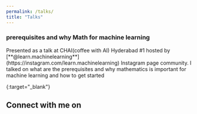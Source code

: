 ```yaml
---
permalink: /talks/
title: "Talks"
---
```


### prerequisites and why Math for machine learning
<p>Presented as a talk at CHAI(coffee with AI) Hyderabad #1 hosted by [**@learn.machinelearning**](https://instagram.com/learn.machinelearning) Instagram page community. I talked on what are the prerequisites and why mathematics is important for machine learning and how to get started</p>
<a href="https://speakerdeck.com/udaykiran/prerequisites-and-why-math-for-machine-learning/"  class="btn btn-info" role="button"> <i class="fa fa-file-powerpoint-o fa-1x" aria-hidden="true"></i></a>


{:target="_blank"}
## Connect with me on
<a href="mailto:hello@udaykiran.dev"  class="btn btn-info" role="button"> <i class="fa fa-envelope-o fa-1x" aria-hidden="true"></i></a>
<a href="https://github.com/udaykiranreddykondreddy/"  class="btn btn-info" role="button"> <i class="fa fa-github fa-1x" aria-hidden="true"></i></a>
<a href="https://linkedin.com/in/udaykirankondredyy"  class="btn btn-info" role="button"> <i class="fa fa-linkedin fa-1x" aria-hidden="true"></i></a>
<a href="https://twitter.com/ukondreddy1" class="btn btn-info" role="button"> <i class="fa fa-twitter fa-1x" aria-hidden="true"></i></a>
<a href="https://instagram.com/udaykiran.kondreddy" class="btn btn-info" role="button"> <i class="fa fa-instagram fa-1x" aria-hidden="true"></i></a>

